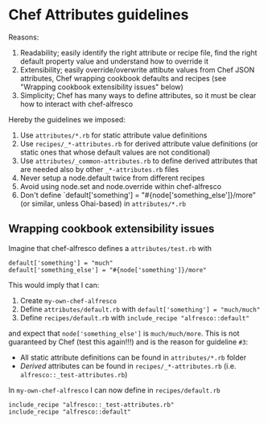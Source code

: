 # Chef Attributes guidelines

Reasons:

1. Readability; easily identify the right attribute or recipe file, find the right default property value and understand how to override it
2. Extensibility; easily override/overwrite attibute values from Chef JSON attributes, Chef wrapping cookbook defaults and recipes (see "Wrapping cookbook extensibility issues" below)
3. Simplicity; Chef has many ways to define attributes, so it must be clear how to interact with chef-alfresco

Hereby the guidelines we imposed:

1. Use `attributes/*.rb` for static attribute value definitions
2. Use `recipes/_*-attributes.rb` for derived attribute value definitions (or static ones that whose default values are not conditional)
3. Use `attributes/_common-attributes.rb` to define derived attributes that are needed also by other `_*-attributes.rb` files
4. Never setup a node.default twice from different recipes
5. Avoid using node.set and node.override within chef-alfresco
6. Don't define `default['something'] = "#{node['something_else']}/more" (or similar, unless Ohai-based) in ```attributes/*.rb```

## Wrapping cookbook extensibility issues

Imagine that chef-alfresco defines a `attributes/test.rb` with
```
default['something'] = "much"
default['something_else'] = "#{node['something']}/more"
```

This would imply that I can:

1. Create `my-own-chef-alfresco`
2. Define `attributes/default.rb` with `default['something'] = "much/much"`
3. Define `recipes/default.rb` with `include_recipe "alfresco::default"`

and expect that `node['something_else']` is `much/much/more`. This is not guaranteed by Chef (test this again!!!) and is the reason for guideline `#3`:

- All static attribute definitions can be found in ```attributes/*.rb``` folder
- _Derived_ attributes can be found in ```recipes/_*-attributes.rb``` (i.e. `alfresco::_test-attributes.rb`)

In `my-own-chef-alfresco` I can now define in `recipes/default.rb`
```
include_recipe "alfresco::_test-attributes.rb"
include_recipe "alfresco::default"

```

